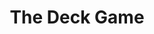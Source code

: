 ---
layout: post
title: The Deck Game
site: http://thedeckgame.herokuapp.com/
image: http://files.tnyu.org/projects/deck.png
creator:
  - name: Jon Chan
    school: NYU
    twitter: JonHMChan
    eboard: true
    current: false
launchdate:
demodays: March 2013
---